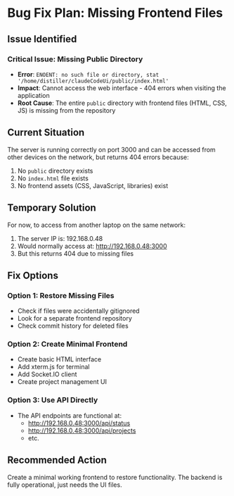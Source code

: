 # Bug Fix Plan: Missing Frontend Files

## Issue Identified

### Critical Issue: Missing Public Directory
- **Error**: `ENOENT: no such file or directory, stat '/home/distiller/claudeCodeUi/public/index.html'`
- **Impact**: Cannot access the web interface - 404 errors when visiting the application
- **Root Cause**: The entire `public` directory with frontend files (HTML, CSS, JS) is missing from the repository

## Current Situation

The server is running correctly on port 3000 and can be accessed from other devices on the network, but returns 404 errors because:
1. No `public` directory exists
2. No `index.html` file exists
3. No frontend assets (CSS, JavaScript, libraries) exist

## Temporary Solution

For now, to access from another laptop on the same network:
1. The server IP is: 192.168.0.48
2. Would normally access at: http://192.168.0.48:3000
3. But this returns 404 due to missing files

## Fix Options

### Option 1: Restore Missing Files
- Check if files were accidentally gitignored
- Look for a separate frontend repository
- Check commit history for deleted files

### Option 2: Create Minimal Frontend
- Create basic HTML interface
- Add xterm.js for terminal
- Add Socket.IO client
- Create project management UI

### Option 3: Use API Directly
- The API endpoints are functional at:
  - http://192.168.0.48:3000/api/status
  - http://192.168.0.48:3000/api/projects
  - etc.

## Recommended Action

Create a minimal working frontend to restore functionality. The backend is fully operational, just needs the UI files.